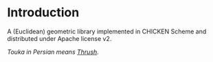 # Introduction #
A (Euclidean) geometric library implemented in CHICKEN Scheme and distributed under Apache license v2.

*Touka in Persian means [Thrush](http://en.wikipedia.org/wiki/Thrush_%28bird%29)*.
